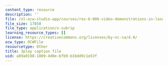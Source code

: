 ```yaml
---
content_type: resource
description: ''
file: /ol-ocw-studio-app/courses/res-6-006-video-demonstrations-in-lasers-and-optics-spring-2008/a89a019818094d0ebfb9b1bdd9c1e53f_cpIVTXNC2s8.srt
file_size: 17850
file_type: application/x-subrip
learning_resource_types: []
license: https://creativecommons.org/licenses/by-nc-sa/4.0/
ocw_type: OCWFile
resourcetype: Other
title: 3play caption file
uid: a89a0198-1809-4d0e-bfb9-b1bdd9c1e53f
---
```


